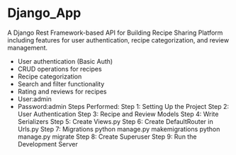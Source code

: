 # Django_App

A Django Rest Framework-based API for Building Recipe Sharing Platform including features for user authentication, recipe categorization, and review management.


- User authentication (Basic Auth)
- CRUD operations for recipes
- Recipe categorization
- Search and filter functionality
- Rating and reviews for recipes
- User:admin
- Password:admin
Steps Performed:
Step 1: Setting Up the Project
Step 2: User Authentication
Step 3: Recipe and Review Models
Step 4: Write Serializers
Step 5: Create Views.py
Step 6: Create DefaultRouter in Urls.py
Step 7: Migrations
         python manage.py makemigrations
          python manage.py migrate
Step 8: Create Superuser
Step 9: Run the Development Server
  
